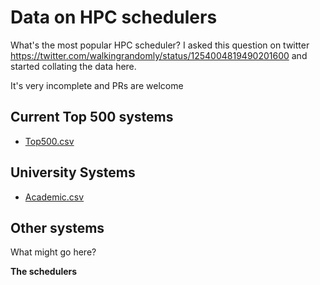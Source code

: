 # Data on HPC schedulers

What's the most popular HPC scheduler?  I asked this question on twitter https://twitter.com/walkingrandomly/status/1254004819490201600 and started collating the data here.  

It's very incomplete and PRs are welcome

## Current Top 500 systems

* [Top500.csv](./top500.csv)

## University Systems

* [Academic.csv](./academic.csv)

## Other systems

What might go here?

**The schedulers**


